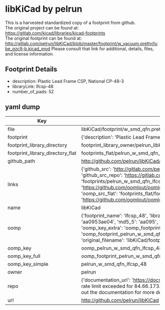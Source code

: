 # libKiCad by pelrun  
This is a harvested standardized copy of a footprint from github.  
The original project can be found at:  
https://gitlab.com/kicad/libraries/kicad-footprints  
The original footprint can be found at:
http://gitlab.com/pelrun/libKiCad/blob/master/footprint/w_vacuum.pretty/tube_gzc9-b.kicad_mod
Please consult that link for additional, details, files, and license information.  
## Footprint Details
* description: Plastic Lead Frame CSP, National CP-48-3  
* libraryLink: lfcsp-48  
* number_of_pads: 52  
## yaml dump  
| Key | Value |  
| --- | --- |  
| file | libKiCad/footprint/w_smd_qfn.pretty/lfcsp-48.kicad_mod |  
| footprint | {'description': 'Plastic Lead Frame CSP, National CP-48-3', 'libraryLink': 'lfcsp-48', 'number_of_pads': 52} |  
| footprint_library_directory | footprint_library_owner/pelrun_libKiCad |  
| footprint_library_directory_flat | footprints_flat/pelrun_w_smd_qfn_lfcsp_48/working |  
| github_path | http://github.com/pelrun/libKiCad/blob/master/footprint/w_smd_qfn.pretty/lfcsp-48.kicad_mod |  
| links | {'github_src': 'http://gitlab.com/pelrun/libKiCad/blob/master/footprint/w_vacuum.pretty/tube_gzc9-b.kicad_mod', 'github_src_repo': 'https://gitlab.com/kicad/libraries/kicad-footprints', 'oomp_bot': 'footprints/pelrun_w_smd_qfn_lfcsp_48/working', 'oomp_bot_github': 'https://github.com/oomlout/oomlout_oomp_footprint_bot/tree/main/footprints/pelrun_w_smd_qfn_lfcsp_48/working', 'oomp_src_flat': 'footprints_flat/footprints_flat/pelrun_w_smd_qfn_lfcsp_48/working', 'oomp_src_flat_github': 'https://github.com/oomlout/oomlout_oomp_footprint_src/tree/main/footprints_flat/pelrun_w_smd_qfn_lfcsp_48/working'} |  
| name | libKiCad |  
| oomp | {'footprint_name': 'lfcsp_48', 'library_name': 'w_smd_qfn', 'md5': 'aa0953ae048cd5d2ea58101152f7b403', 'md5_10': 'aa0953ae04', 'md5_5': 'aa095', 'md5_6': 'aa0953', 'oomp_key': 'oomp_pelrun_w_smd_qfn_lfcsp_48', 'oomp_key_extra': 'oomp_footprint_pelrun_w_smd_qfn_lfcsp_48', 'oomp_key_full': 'oomp_footprint_pelrun_w_smd_qfn_lfcsp_48_aa0953', 'oomp_key_simple': 'pelrun_w_smd_qfn_lfcsp_48', 'original_filename': 'libKiCad/footprint/w_smd_qfn.pretty/lfcsp-48.kicad_mod', 'owner_name': 'pelrun'} |  
| oomp_key | oomp_pelrun_w_smd_qfn_lfcsp_48 |  
| oomp_key_full | oomp_footprint_pelrun_w_smd_qfn_lfcsp_48 |  
| oomp_key_simple | pelrun_w_smd_qfn_lfcsp_48 |  
| owner | pelrun |  
| repo | {'documentation_url': 'https://docs.github.com/rest/overview/resources-in-the-rest-api#rate-limiting', 'message': "API rate limit exceeded for 84.66.173.59. (But here's the good news: Authenticated requests get a higher rate limit. Check out the documentation for more details.)"} |  
| url | http://github.com/pelrun/libKiCad |  

